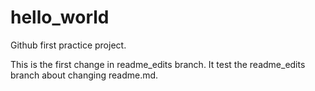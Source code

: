 # hello_world
Github first practice project.

This is the first change in readme_edits branch.
It test the readme_edits branch about changing readme.md.

